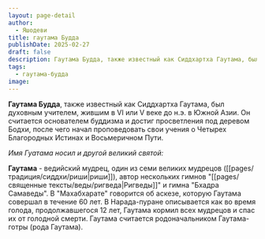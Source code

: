 ```yaml
---
layout: page-detail
author:
  - Яшодеви
title: гаутама Будда
publishDate: 2025-02-27
draft: false
description: Гаутама Будда, также известный как Сиддхартха Гаутама, был духовным учителем, жившим в VI или V веке до н.э. в Южной Азии. Он считается основателем буддизма и достиг просветления под деревом Бодхи, после чего начал проповедовать свои учения о Четырех Благородных Истинах и Восьмеричном Пути.
tags:
  - гаутама-будда
image:
---
```

**Гаутама Будда**, также известный как Сиддхартха Гаутама, был духовным учителем, жившим в VI или V веке до н.э. в Южной Азии. Он считается основателем буддизма и достиг просветления под деревом Бодхи, после чего начал проповедовать свои учения о Четырех Благородных Истинах и Восьмеричном Пути.

*Имя Гуатама носил и другой великий святой:*

**Гаутама** - ведийский мудрец, один из семи великих мудрецов ([[pages/традиция/сиддхи/риши|риши]]), автор нескольких гимнов "[[pages/священные тексты/веды/ригведа|Ригведы]]" и гимна "Бхадра Самаведы". В "Махабхарате" говорится об аскезе, которую Гаутама совершал в течение 60 лет. В Нарада-пуране описывается как во время голода, продолжавшегося 12 лет, Гаутама кормил всех мудрецов и спас их от голодной смерти. Гаутама считается родоначальником Гаутама-готры (рода Гаутама).